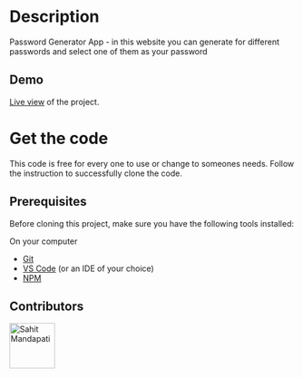 # Description

Password Generator App - in this website you can generate for different passwords and select one of them as your password


## Demo

[Live view](https://passwordgenerator.sahitm1.repl.co/) of the project.

# Get the code

This code is free for every one to use or change to someones needs. Follow the instruction to successfully clone the code.

## Prerequisites

Before cloning this project, make sure you have the following tools installed:

On your computer

- [Git](https://git-scm.com/downloads)
- [VS Code](https://code.visualstudio.com/download) (or an IDE of your choice)
- [NPM](https://docs.npmjs.com/cli/v6/commands/npm-install/)



## Contributors

[//]: contributor-faces

<a href="[https://github.com/YuriDevAT](https://github.com/sahitm)"><img src="https://avatars.githubusercontent.com/u/67734756?v=4" title="Sahit Mandapati" width="80" height="80"></a>

[//]: contributor-faces
